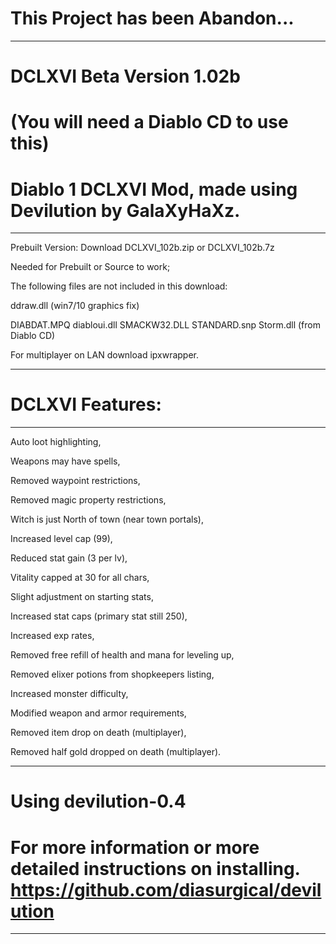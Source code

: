 This Project has been Abandon...
=======
--------------------------------------------------------------------------------------------------
DCLXVI Beta Version 1.02b 
=======

(You will need a Diablo CD to use this)
=======

Diablo 1 DCLXVI Mod, made using Devilution by GalaXyHaXz.
=======
--------------------------------------------------------------------------------------------------

Prebuilt Version: 
Download DCLXVI_102b.zip or DCLXVI_102b.7z

Needed for Prebuilt or Source to work; 

The following files are not included in this download: 

ddraw.dll (win7/10 graphics fix) 

DIABDAT.MPQ diabloui.dll SMACKW32.DLL STANDARD.snp Storm.dll (from Diablo CD)

For multiplayer on LAN download ipxwrapper.

--------------------------------------------------------------------------------------------------
DCLXVI Features: 
=======
--------------------------------------------------------------------------------------------------

Auto loot highlighting,

Weapons may have spells,

Removed waypoint restrictions, 

Removed magic property restrictions, 

Witch is just North of town (near town portals), 

Increased level cap (99), 

Reduced stat gain (3 per lv), 

Vitality capped at 30 for all chars,

Slight adjustment on starting stats,

Increased stat caps (primary stat still 250), 

Increased exp rates, 

Removed free refill of health and mana for leveling up,

Removed elixer potions from shopkeepers listing,

Increased monster difficulty, 

Modified weapon and armor requirements, 

Removed item drop on death (multiplayer),

Removed half gold dropped on death (multiplayer).

--------------------------------------------------------------------------------------------------
Using devilution-0.4 
=======

For more information or more detailed instructions on installing. https://github.com/diasurgical/devilution
=======
--------------------------------------------------------------------------------------------------
